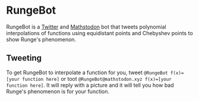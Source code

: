 RungeBot
========
RungeBot is a [Twitter](https://twitter.com/RungeBot) and [Mathstodon](https://mathstodon.xyz/@RungeBot) bot that tweets polynomial interpolations of functions using
equidistant points and Chebyshev points to show Runge's phenomenon.

Tweeting
--------
To get RungeBot to interpolate a function for you, tweet `@RungeBot f(x)=[your function here]` or toot `@RungeBot@mathstodon.xyz f(x)=[your function here]`.
It will reply with a picture and it will tell you how bad Runge's phenomenon is for your function.
